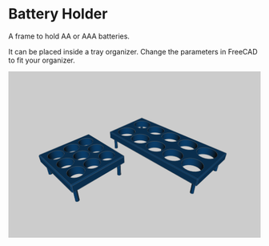 # Battery Holder

A frame to hold AA or AAA batteries.

It can be placed inside a tray organizer.
Change the parameters in FreeCAD to fit your organizer.

![battery holder](battery_holder.png)
